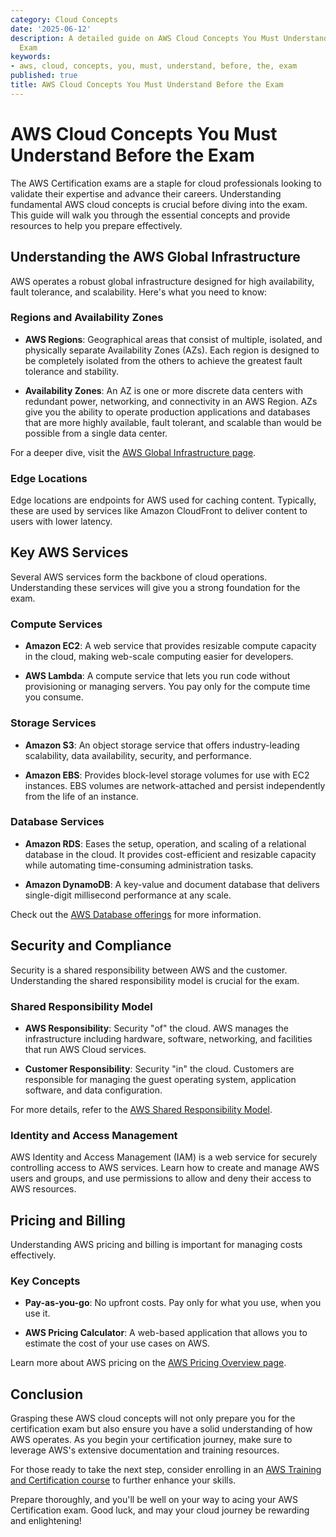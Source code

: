 ```yaml
---
category: Cloud Concepts
date: '2025-06-12'
description: A detailed guide on AWS Cloud Concepts You Must Understand Before the
  Exam
keywords:
- aws, cloud, concepts, you, must, understand, before, the, exam
published: true
title: AWS Cloud Concepts You Must Understand Before the Exam
---
```


# AWS Cloud Concepts You Must Understand Before the Exam

The AWS Certification exams are a staple for cloud professionals looking to validate their expertise and advance their careers. Understanding fundamental AWS cloud concepts is crucial before diving into the exam. This guide will walk you through the essential concepts and provide resources to help you prepare effectively.

## Understanding the AWS Global Infrastructure

AWS operates a robust global infrastructure designed for high availability, fault tolerance, and scalability. Here's what you need to know:

### Regions and Availability Zones

- **AWS Regions**: Geographical areas that consist of multiple, isolated, and physically separate Availability Zones (AZs). Each region is designed to be completely isolated from the others to achieve the greatest fault tolerance and stability.
  
- **Availability Zones**: An AZ is one or more discrete data centers with redundant power, networking, and connectivity in an AWS Region. AZs give you the ability to operate production applications and databases that are more highly available, fault tolerant, and scalable than would be possible from a single data center.

For a deeper dive, visit the [AWS Global Infrastructure page](https://aws.amazon.com/about-aws/global-infrastructure/).

### Edge Locations

Edge locations are endpoints for AWS used for caching content. Typically, these are used by services like Amazon CloudFront to deliver content to users with lower latency.

## Key AWS Services

Several AWS services form the backbone of cloud operations. Understanding these services will give you a strong foundation for the exam.

### Compute Services

- **Amazon EC2**: A web service that provides resizable compute capacity in the cloud, making web-scale computing easier for developers.

- **AWS Lambda**: A compute service that lets you run code without provisioning or managing servers. You pay only for the compute time you consume.

### Storage Services

- **Amazon S3**: An object storage service that offers industry-leading scalability, data availability, security, and performance.

- **Amazon EBS**: Provides block-level storage volumes for use with EC2 instances. EBS volumes are network-attached and persist independently from the life of an instance.

### Database Services

- **Amazon RDS**: Eases the setup, operation, and scaling of a relational database in the cloud. It provides cost-efficient and resizable capacity while automating time-consuming administration tasks.

- **Amazon DynamoDB**: A key-value and document database that delivers single-digit millisecond performance at any scale.

Check out the [AWS Database offerings](https://aws.amazon.com/products/databases/) for more information.

## Security and Compliance

Security is a shared responsibility between AWS and the customer. Understanding the shared responsibility model is crucial for the exam.

### Shared Responsibility Model

- **AWS Responsibility**: Security "of" the cloud. AWS manages the infrastructure including hardware, software, networking, and facilities that run AWS Cloud services.
  
- **Customer Responsibility**: Security "in" the cloud. Customers are responsible for managing the guest operating system, application software, and data configuration.

For more details, refer to the [AWS Shared Responsibility Model](https://aws.amazon.com/compliance/shared-responsibility-model/).

### Identity and Access Management

AWS Identity and Access Management (IAM) is a web service for securely controlling access to AWS services. Learn how to create and manage AWS users and groups, and use permissions to allow and deny their access to AWS resources.

## Pricing and Billing

Understanding AWS pricing and billing is important for managing costs effectively.

### Key Concepts

- **Pay-as-you-go**: No upfront costs. Pay only for what you use, when you use it.

- **AWS Pricing Calculator**: A web-based application that allows you to estimate the cost of your use cases on AWS.

Learn more about AWS pricing on the [AWS Pricing Overview page](https://aws.amazon.com/pricing/).

## Conclusion

Grasping these AWS cloud concepts will not only prepare you for the certification exam but also ensure you have a solid understanding of how AWS operates. As you begin your certification journey, make sure to leverage AWS's extensive documentation and training resources.

For those ready to take the next step, consider enrolling in an [AWS Training and Certification course](https://aws.amazon.com/training/) to further enhance your skills.

Prepare thoroughly, and you'll be well on your way to acing your AWS Certification exam. Good luck, and may your cloud journey be rewarding and enlightening!